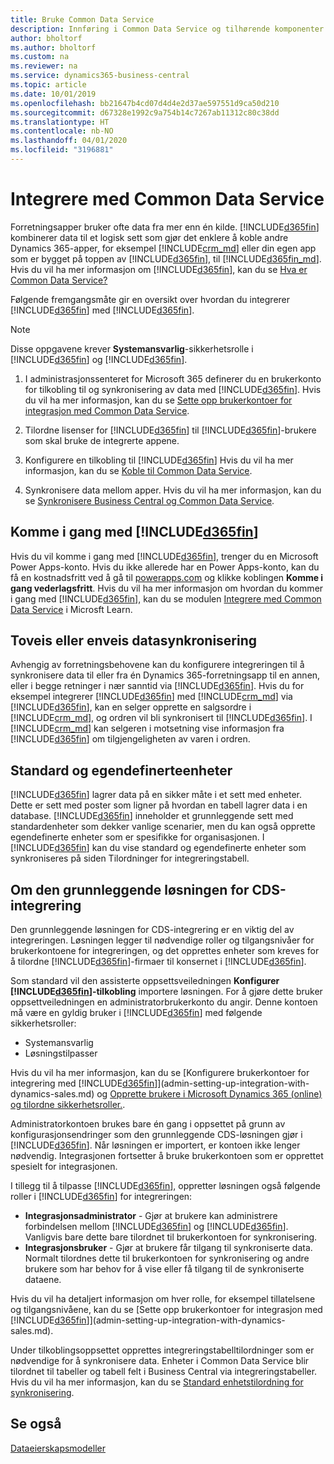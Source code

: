 ```yaml
---
title: Bruke Common Data Service
description: Innføring i Common Data Service og tilhørende komponenter.
author: bholtorf
ms.author: bholtorf
ms.custom: na
ms.reviewer: na
ms.service: dynamics365-business-central
ms.topic: article
ms.date: 10/01/2019
ms.openlocfilehash: bb21647b4cd07d4d4e2d37ae597551d9ca50d210
ms.sourcegitcommit: d67328e1992c9a754b14c7267ab11312c80c38dd
ms.translationtype: HT
ms.contentlocale: nb-NO
ms.lasthandoff: 04/01/2020
ms.locfileid: "3196881"
---
```

# <a name="integrating-with-common-data-service"></a>Integrere med Common Data Service
Forretningsapper bruker ofte data fra mer enn én kilde. [!INCLUDE[d365fin](includes/cds_long_md.md)] kombinerer data til et logisk sett som gjør det enklere å koble andre Dynamics 365-apper, for eksempel [!INCLUDE[crm_md](includes/crm_md.md)] eller din egen app som er bygget på toppen av [!INCLUDE[d365fin](includes/cds_long_md.md)], til [!INCLUDE[d365fin_md](includes/d365fin_md.md)]. Hvis du vil ha mer informasjon om [!INCLUDE[d365fin](includes/cds_long_md.md)], kan du se [Hva er Common Data Service?](https://docs.microsoft.com/powerapps/maker/common-data-service/data-platform-intro)

Følgende fremgangsmåte gir en oversikt over hvordan du integrerer [!INCLUDE[d365fin](includes/cds_long_md.md)] med [!INCLUDE[d365fin](includes/d365fin_md.md)].

> [!Note]  
> Disse oppgavene krever **Systemansvarlig**-sikkerhetsrolle i [!INCLUDE[d365fin](includes/cds_long_md.md)] og [!INCLUDE[d365fin](includes/d365fin_md.md)].  

1. I administrasjonssenteret for Microsoft 365 definerer du en brukerkonto for tilkobling til og synkronisering av data med [!INCLUDE[d365fin](includes/cds_long_md.md)]. Hvis du vil ha mer informasjon, kan du se [Sette opp brukerkontoer for integrasjon med Common Data Service](admin-setting-up-integration-with-dynamics-sales.md).

2. Tilordne lisenser for [!INCLUDE[d365fin](includes/cds_long_md.md)] til [!INCLUDE[d365fin](includes/d365fin_md.md)]-brukere som skal bruke de integrerte appene.

3. Konfigurere en tilkobling til [!INCLUDE[d365fin](includes/cds_long_md.md)] Hvis du vil ha mer informasjon, kan du se [Koble til Common Data Service](admin-how-to-set-up-a-dynamics-crm-connection.md).  

4. Synkronisere data mellom apper. Hvis du vil ha mer informasjon, kan du se [Synkronisere Business Central og Common Data Service](admin-synchronizing-business-central-and-sales.md). 

## <a name="getting-started-with-d365fin"></a>Komme i gang med [!INCLUDE[d365fin](includes/cds_long_md.md)]
Hvis du vil komme i gang med [!INCLUDE[d365fin](includes/cds_long_md.md)], trenger du en Microsoft Power Apps-konto. Hvis du ikke allerede har en Power Apps-konto, kan du få en kostnadsfritt ved å gå til [powerapps.com](https://web.powerapps.com/?utm_source=padocs&utm_medium=linkinadoc&utm_campaign=referralsfromdoc) og klikke koblingen **Komme i gang vederlagsfritt**. Hvis du vil ha mer informasjon om hvordan du kommer i gang med [!INCLUDE[d365fin](includes/cds_long_md.md)], kan du se modulen [Integrere med Common Data Service](https://docs.microsoft.com/learn/modules/get-started-with-powerapps-common-data-service/) i Microsft Learn.

## <a name="bi-directional-or-uni-directional-data-synchronization"></a>Toveis eller enveis datasynkronisering
Avhengig av forretningsbehovene kan du konfigurere integreringen til å synkronisere data til eller fra én Dynamics 365-forretningsapp til en annen, eller i begge retninger i nær sanntid via [!INCLUDE[d365fin](includes/cds_long_md.md)]. Hvis du for eksempel integrerer [!INCLUDE[d365fin](includes/d365fin_md.md)] med [!INCLUDE[crm_md](includes/crm_md.md)] via [!INCLUDE[d365fin](includes/cds_long_md.md)], kan en selger opprette en salgsordre i [!INCLUDE[crm_md](includes/crm_md.md)], og ordren vil bli synkronisert til [!INCLUDE[d365fin](includes/d365fin_md.md)]. I [!INCLUDE[crm_md](includes/crm_md.md)] kan selgeren i motsetning vise informasjon fra [!INCLUDE[d365fin](includes/d365fin_md.md)] om tilgjengeligheten av varen i ordren. 

## <a name="standard-and-custom-entities"></a>Standard og egendefinerteenheter
[!INCLUDE[d365fin](includes/cds_long_md.md)] lagrer data på en sikker måte i et sett med enheter. Dette er sett med poster som ligner på hvordan en tabell lagrer data i en database. [!INCLUDE[d365fin](includes/cds_long_md.md)] inneholder et grunnleggende sett med standardenheter som dekker vanlige scenarier, men du kan også opprette egendefinerte enheter som er spesifikke for organisasjonen. I [!INCLUDE[d365fin](includes/d365fin_md.md)] kan du vise standard og egendefinerte enheter som synkroniseres på siden Tilordninger for integreringstabell.

## <a name="about-the-base-cds-integration-solution"></a>Om den grunnleggende løsningen for CDS-integrering
Den grunnleggende løsningen for CDS-integrering er en viktig del av integreringen. Løsningen legger til nødvendige roller og tilgangsnivåer for brukerkontoene for integreringen, og det opprettes enheter som kreves for å tilordne [!INCLUDE[d365fin](includes/d365fin_md.md)]-firmaer til konsernet i [!INCLUDE[d365fin](includes/cds_long_md.md)]. 

Som standard vil den assisterte oppsettsveiledningen **Konfigurer [!INCLUDE[d365fin](includes/cds_long_md.md)]-tilkobling** importere løsningen. For å gjøre dette bruker oppsettveiledningen en administratorbrukerkonto du angir. Denne kontoen må være en gyldig bruker i [!INCLUDE[d365fin](includes/cds_long_md.md)] med følgende sikkerhetsroller:

* Systemansvarlig  
* Løsningstilpasser  

Hvis du vil ha mer informasjon, kan du se [Konfigurere brukerkontoer for integrering med [!INCLUDE[d365fin](includes/cds_long_md.md)]](admin-setting-up-integration-with-dynamics-sales.md) og [Opprette brukere i Microsoft Dynamics 365 (online) og tilordne sikkerhetsroller.](/dynamics365/customer-engagement/admin/create-users-assign-online-security-roles.md). 

Administratorkontoen brukes bare én gang i oppsettet på grunn av konfigurasjonsendringer som den grunnleggende CDS-løsningen gjør i [!INCLUDE[d365fin](includes/cds_long_md.md)]. Når løsningen er importert, er kontoen ikke lenger nødvendig. Integrasjonen fortsetter å bruke brukerkontoen som er opprettet spesielt for integrasjonen.

I tillegg til å tilpasse [!INCLUDE[d365fin](includes/cds_long_md.md)], oppretter løsningen også følgende roller i [!INCLUDE[d365fin](includes/cds_long_md.md)] for integreringen:

* **Integrasjonsadministrator** - Gjør at brukere kan administrere forbindelsen mellom [!INCLUDE[d365fin](includes/d365fin_md.md)] og [!INCLUDE[d365fin](includes/cds_long_md.md)]. Vanligvis bare dette bare tilordnet til brukerkontoen for synkronisering.  
* **Integrasjonsbruker** - Gjør at brukere får tilgang til synkroniserte data. Normalt tilordnes dette til brukerkontoen for synkronisering og andre brukere som har behov for å vise eller få tilgang til de synkroniserte dataene.

Hvis du vil ha detaljert informasjon om hver rolle, for eksempel tillatelsene og tilgangsnivåene, kan du se [Sette opp brukerkontoer for integrasjon med [!INCLUDE[d365fin](includes/cds_long_md.md)]](admin-setting-up-integration-with-dynamics-sales.md).

Under tilkoblingsoppsettet opprettes integreringstabelltilordninger som er nødvendige for å synkronisere data. Enheter i Common Data Service blir tilordnet til tabeller og tabell felt i Business Central via integreringstabeller. Hvis du vil ha mer informasjon, kan du se [Standard enhetstilordning for synkronisering](admin-synchronizing-business-central-and-sales.md#standard-entity-mapping-for-synchronization).

## <a name="see-also"></a>Se også
[Dataeierskapsmodeller](admin-cds-company-concept.md)  
<!--needs to be removed as this is moved to dev-itpro docs[Walkthrough: Customizing an Integration with Common Data Service](docs.microsoft.com/en-us/dynamics365/business-central/dev-itpro/administration/administration-custom-cds-integration) -->



